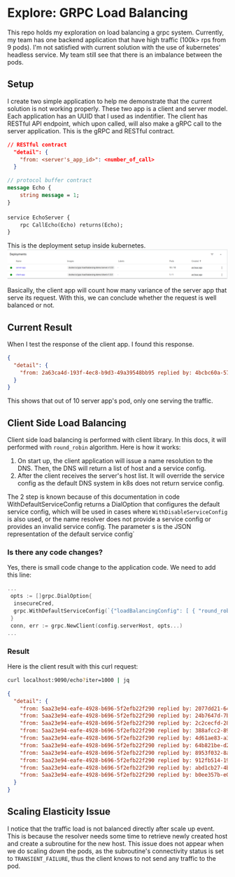 # Explore: GRPC Load Balancing

This repo holds my exploration on load balancing a grpc system. Currently, my team has one backend application that have high traffic (100k> rps from 9 pods). I'm not satisfied with current solution with the use of kubernetes' headless service. My team still see that there is an imbalance between the pods.

## Setup

I create two simple application to help me demonstrate that the current solution is not working properly. These two app is a client and server model. Each application has an UUID that I used as indentifier. The client has RESTful API endpoint, which upon called, will also make a gRPC call to the server application. This is the gRPC and RESTful contract.

```json
// RESTful contract
  "detail": {
    "from: <server's_app_id>": <number_of_call>
  }
```

```proto
// protocol buffer contract
message Echo {
    string message = 1;
}

service EchoServer {
    rpc CallEcho(Echo) returns(Echo); 
}
```

This is the deployment setup inside kubernetes.
![alt text](image/initial-k8s-deployment-setup.png)

Basically, the client app will count how many variance of the server app that serve its request. With this, we can conclude whether the request is well balanced or not.

## Current Result

When I test the response of the client app. I found this response.

```json
{
  "detail": {
    "from: 2a63ca4d-193f-4ec8-b9d3-49a39548bb95 replied by: 4bcbc60a-5700-4313-8772-c2a3ceab0513": 1000
  }
}
```

This shows that out of 10 server app's pod, only one serving the traffic.

## Client Side Load Balancing

Client side load balancing is performed with client library. In this docs, it will performed with `round_robin` algorithm. Here is how it works:

1. On start up, the client application will issue a name resolution to the DNS. Then, the DNS will return a list of host and a service config.
2. After the client receives the server's host list. It will override the service config as the default DNS system in k8s does not return service config.

The 2 step is known because of this documentation in code WithDefaultServiceConfig returns a DialOption that configures the default service config, which will be used in cases where `WithDisableServiceConfig` is also used, or the name resolver does not provide a service config or provides an invalid service config. The parameter s is the JSON representation of the default service config`

### Is there any code changes?

Yes, there is small code change to the application code. We need to add this line:

```go
...
 opts := []grpc.DialOption{
  insecureCred,
  grpc.WithDefaultServiceConfig(`{"loadBalancingConfig": [ { "round_robin": {} } ]}`),
 }
 conn, err := grpc.NewClient(config.serverHost, opts...)
...
```

### Result

Here is the client result with this curl request:

```bash
curl localhost:9090/echo?iter=1000 | jq
```

```json
{
  "detail": {
    "from: 5aa23e94-eafe-4928-b696-5f2efb22f290 replied by: 2077dd21-6440-4787-a8b0-8b9a2c87fade": 100,
    "from: 5aa23e94-eafe-4928-b696-5f2efb22f290 replied by: 24b7647d-7bf7-48a8-965f-cfd3575444b6": 100,
    "from: 5aa23e94-eafe-4928-b696-5f2efb22f290 replied by: 2c2cecfd-28ef-4490-b159-57624356dbfc": 100,
    "from: 5aa23e94-eafe-4928-b696-5f2efb22f290 replied by: 388afcc2-890b-4261-b8ce-7ccab8668ccd": 100,
    "from: 5aa23e94-eafe-4928-b696-5f2efb22f290 replied by: 4d61ae83-a384-46c8-adc9-8b00803f8134": 100,
    "from: 5aa23e94-eafe-4928-b696-5f2efb22f290 replied by: 64b821be-d29c-4fe4-94b5-7b33a4b5558d": 100,
    "from: 5aa23e94-eafe-4928-b696-5f2efb22f290 replied by: 8953f032-8a23-4561-bb3f-34e378a0a274": 100,
    "from: 5aa23e94-eafe-4928-b696-5f2efb22f290 replied by: 912fb514-1966-44dd-a910-728606e78a23": 100,
    "from: 5aa23e94-eafe-4928-b696-5f2efb22f290 replied by: abd1cb27-4b17-4ca2-8849-bd8ea0bfe0f7": 100,
    "from: 5aa23e94-eafe-4928-b696-5f2efb22f290 replied by: b0ee357b-e051-404f-87ae-8f53b4c62f30": 100
  }
}
```

## Scaling Elasticity Issue

I notice that the traffic load is not balanced directly after scale up event. This is because the resolver needs some time to retrieve newly created host and create a subroutine for the new host. This issue does not appear when we do scaling down the pods, as the subroutine's connectivity status is set to `TRANSIENT_FAILURE`, thus the client knows to not send any traffic to the pod.
